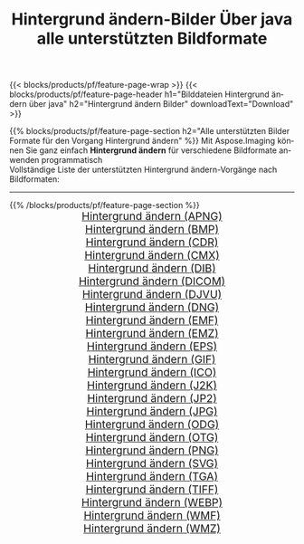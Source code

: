 ﻿---
title: Hintergrund ändern-Bilder Über java alle unterstützten Bildformate 
weight: 3920
url: /de/java/change-background 
lang: de
langdirlevel: 2
locales: zh-hans,ja,it,ru,de,es,fr,nl,id,lt,pl,pt,vi,tr,ko,zh-hant,ar,hi,th,sv,cs,uk,he
description: Mit Aspose.Imaging können Sie ganz einfach Hintergrund ändern Bilder über java
---

{{< blocks/products/pf/feature-page-wrap >}}
{{< blocks/products/pf/feature-page-header h1="Bilddateien Hintergrund ändern über java" h2="Hintergrund ändern Bilder" downloadText="Download" >}}


{{% blocks/products/pf/feature-page-section  h2="Alle unterstützten Bilder Formate für den Vorgang Hintergrund ändern" %}}
Mit Aspose.Imaging können Sie ganz einfach **Hintergrund ändern** für verschiedene Bildformate anwenden programmatisch
<br/>
Vollständige Liste der unterstützten Hintergrund ändern-Vorgänge nach Bildformaten:
<hr/>
{{% /blocks/products/pf/feature-page-section %}}
<div class="container-fluid productfamilypage bg-gray">
    <div class="convertypes bg-gray agp-content section">
        <div class="container">
		<div class="row other-converters" style="gap: 10px;font-size: 19px;text-align:center;">
		    <div class='col-md-2 other-converter remove-lp remove-rp'><a href="/imaging/de/java/change-background/apng" style="padding:15px;">Hintergrund ändern (APNG)</a></div><div class='col-md-2 other-converter remove-lp remove-rp'><a href="/imaging/de/java/change-background/bmp" style="padding:15px;">Hintergrund ändern (BMP)</a></div><div class='col-md-2 other-converter remove-lp remove-rp'><a href="/imaging/de/java/change-background/cdr" style="padding:15px;">Hintergrund ändern (CDR)</a></div><div class='col-md-2 other-converter remove-lp remove-rp'><a href="/imaging/de/java/change-background/cmx" style="padding:15px;">Hintergrund ändern (CMX)</a></div><div class='col-md-2 other-converter remove-lp remove-rp'><a href="/imaging/de/java/change-background/dib" style="padding:15px;">Hintergrund ändern (DIB)</a></div><div class='col-md-2 other-converter remove-lp remove-rp'><a href="/imaging/de/java/change-background/dicom" style="padding:15px;">Hintergrund ändern (DICOM)</a></div><div class='col-md-2 other-converter remove-lp remove-rp'><a href="/imaging/de/java/change-background/djvu" style="padding:15px;">Hintergrund ändern (DJVU)</a></div><div class='col-md-2 other-converter remove-lp remove-rp'><a href="/imaging/de/java/change-background/dng" style="padding:15px;">Hintergrund ändern (DNG)</a></div><div class='col-md-2 other-converter remove-lp remove-rp'><a href="/imaging/de/java/change-background/emf" style="padding:15px;">Hintergrund ändern (EMF)</a></div><div class='col-md-2 other-converter remove-lp remove-rp'><a href="/imaging/de/java/change-background/emz" style="padding:15px;">Hintergrund ändern (EMZ)</a></div><div class='col-md-2 other-converter remove-lp remove-rp'><a href="/imaging/de/java/change-background/eps" style="padding:15px;">Hintergrund ändern (EPS)</a></div><div class='col-md-2 other-converter remove-lp remove-rp'><a href="/imaging/de/java/change-background/gif" style="padding:15px;">Hintergrund ändern (GIF)</a></div><div class='col-md-2 other-converter remove-lp remove-rp'><a href="/imaging/de/java/change-background/ico" style="padding:15px;">Hintergrund ändern (ICO)</a></div><div class='col-md-2 other-converter remove-lp remove-rp'><a href="/imaging/de/java/change-background/j2k" style="padding:15px;">Hintergrund ändern (J2K)</a></div><div class='col-md-2 other-converter remove-lp remove-rp'><a href="/imaging/de/java/change-background/jp2" style="padding:15px;">Hintergrund ändern (JP2)</a></div><div class='col-md-2 other-converter remove-lp remove-rp'><a href="/imaging/de/java/change-background/jpg" style="padding:15px;">Hintergrund ändern (JPG)</a></div><div class='col-md-2 other-converter remove-lp remove-rp'><a href="/imaging/de/java/change-background/odg" style="padding:15px;">Hintergrund ändern (ODG)</a></div><div class='col-md-2 other-converter remove-lp remove-rp'><a href="/imaging/de/java/change-background/otg" style="padding:15px;">Hintergrund ändern (OTG)</a></div><div class='col-md-2 other-converter remove-lp remove-rp'><a href="/imaging/de/java/change-background/png" style="padding:15px;">Hintergrund ändern (PNG)</a></div><div class='col-md-2 other-converter remove-lp remove-rp'><a href="/imaging/de/java/change-background/svg" style="padding:15px;">Hintergrund ändern (SVG)</a></div><div class='col-md-2 other-converter remove-lp remove-rp'><a href="/imaging/de/java/change-background/tga" style="padding:15px;">Hintergrund ändern (TGA)</a></div><div class='col-md-2 other-converter remove-lp remove-rp'><a href="/imaging/de/java/change-background/tiff" style="padding:15px;">Hintergrund ändern (TIFF)</a></div><div class='col-md-2 other-converter remove-lp remove-rp'><a href="/imaging/de/java/change-background/webp" style="padding:15px;">Hintergrund ändern (WEBP)</a></div><div class='col-md-2 other-converter remove-lp remove-rp'><a href="/imaging/de/java/change-background/wmf" style="padding:15px;">Hintergrund ändern (WMF)</a></div><div class='col-md-2 other-converter remove-lp remove-rp'><a href="/imaging/de/java/change-background/wmz" style="padding:15px;">Hintergrund ändern (WMZ)</a></div>
                </div>
        </div>
    </div>
</div>
<br/>
